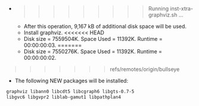 * >>>>>>>>> Running inst-xtra-graphviz.sh ...
  * After this operation, 9,167 kB of additional disk space will be used.
  * Install graphviz.
<<<<<<< HEAD
  * Disk size = 7559504K. Space Used = 11392K. Runtime = 00:00:00:03.
=======
  * Disk size = 7550276K. Space Used = 11392K. Runtime = 00:00:00:02.
>>>>>>> refs/remotes/origin/bullseye
  * The following NEW packages will be installed:
  ```bash
graphviz libann0 libcdt5 libcgraph6 libgts-0.7-5
libgvc6 libgvpr2 liblab-gamut1 libpathplan4
  ```

